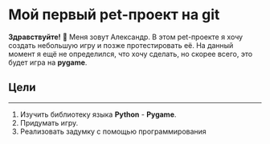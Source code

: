 # Мой первый pet-проект на git
__Здравствуйте!__ :wave:
Меня зовут Александр. В этом pet-проекте я хочу создать небольшую игру и позже протестировать её. На данный момент я ещё не определился, что хочу сделать, но скорее всего, это будет игра на __pygame__.
## Цели
___
1. Изучить библиотеку языка __Python__ - __Pygame__.
2. Придумать игру.
3. Реализовать задумку с помощью программирования
